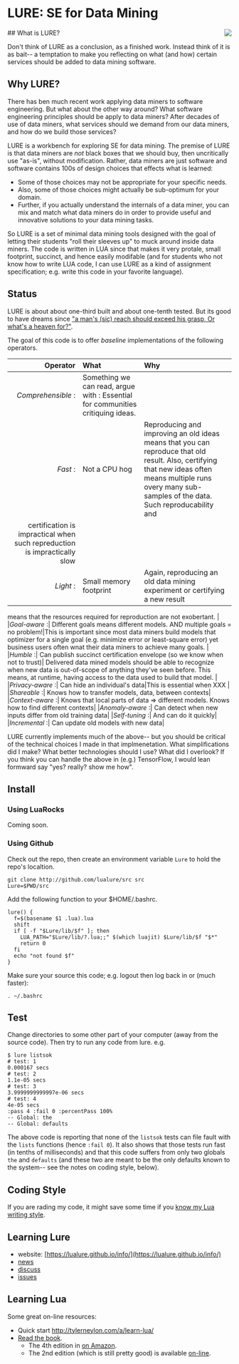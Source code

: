# LURE: SE for  Data Mining

<img align=right src="https://avatars6.githubusercontent.com/u/30064709?v=4&s=200">
## What is LURE?

Don't think of LURE as a conclusion, as a finished work.
Instead think of it is as bait-- a temptation to make you
reflecting on what (and how) certain services should be added to data mining software.

## Why LURE?

There has ben much recent work applying data miners to software engineering. But what about the
other way around? What software engineering principles should be apply to data miners? After decades
of use of data miners, what services should we demand from our data miners, and how do we build those services?

LURE is a workbench for  exploring SE for data mining.
The premise of LURE is that data miners are _not_ black boxes that we should buy, then uncritically use "as-is",
without modification.
Rather,
data miners are just software and software contains 100s of design choices that effects what is learned:

- Some of those choices may not be appropriate for your specific needs. 
- Also, some of those choices
might actually be sub-optimum for your domain.
- Further, if you actually understand the internals of a data miner, you can mix and match what data miners
do in order to provide useful and innovative solutions to your data mining tasks.

So LURE is a set of minimal data mining tools designed with the goal of letting their students "roll their sleeves up"
to muck around inside data miners. The code is written in LUA since that makes it very protale, small footprint,
succinct, and hence easily modifable (and for students who not know how to write LUA code,
I can use LURE as a kind of assignment specification; e.g. write this code in your favorite language).

## Status

LURE is about 
about one-third
built and about one-tenth tested. But its good to have dreams since 
["a man's (sic) reach should exceed his grasp, Or what's a heaven for?"](https://www.poetryfoundation.org/poems/43745/andrea-del-sarto).

The goal of this code is to offer _baseline_ implementations of the following operators. 

|Operator | What| Why|
|------:|:--------|:--------|
|_Comprehensible_ :|  Something we can read, argue with : Essential for communities critiquing ideas.|
|_Fast_ :|  Not a CPU hog | Reproducing  and improving an old ideas means that you can reproduce that old result. Also, certifying that new ideas often means multiple runs overy many sub-samples of the data. Such  reproducability and
certification is impractical when such repreduction is impractically slow|
|_Light_ :| Small memory footprint |Again, reproducing an old data mining experiment or certifying a new result
means that the resources required
for reproduction are not exobertant. |
|_Goal-aware_ :| Different goals means different models. AND multiple goals = no problem!|This is important since
most data miners build models that optimizer for a single goal (e.g. minimize error or least-square error) yet business
users often wnat their data miners to achieve many goals. |
|_Humble_ :|  Can publish succinct certification envelope (so we know when not to trust)| Delivered data mined models
should be able to recognize when new data is out-of-scope of anything they've seen before. This means, at runtime,
having access to the data used to build that model. |
|_Privacy-aware_ :|  Can hide an individual's data|This is essential when XXX | 
|_Shareable_ :|  Knows how to transfer models, data, between contexts|
|_Context-aware_ :|  Knows that local parts of data ⇒ different models. Knows how to find different contexts|
|_Anomaly-aware_ :|  Can detect when new inputs differ from old training data|
|_Self-tuning_ :|  And can do it quickly|
|_Incremental_ :|  Can update old models with new data|

LURE currently implements much of the above-- but you should be critical of the technical choices I made in 
that implmenetation. What simplifications did I make? What better technologies should I use? What did I overlook?
If you think
you can handle the above in (e.g.) TensorFlow, I would lean formward say "yes? really? show me how".

## Install

### Using LuaRocks

Coming soon.

### Using Github

Check out the repo, then create an environment
variable `Lure` to hold the repo's localtion.

    git clone http://github.com/lualure/src src
    Lure=$PWD/src 

Add the following function to your $HOME/.bashrc.

    lure() { 
      f=$(basename $1 .lua).lua
      shift
      if [ -f "$Lure/lib/$f" ]; then
        LUA_PATH="$Lure/lib/?.lua;;" $(which luajit) $Lure/lib/$f "$*"
        return 0
      fi
      echo "not found $f"
    }

Make sure your source this code; e.g. logout then log
back in or (much faster):

    . ~/.bashrc

## Test

Change directories to some other part of your computer (away from the source code). Then
try to run any code from lure. e.g.

    $ lure listsok
    # test:	1
    0.000167 secs
    # test:	2
    1.1e-05 secs
    # test:	3
    3.9999999999997e-06 secs
    # test:	4
    4e-05 secs
    :pass 4 :fail 0 :percentPass 100%
    -- Global: the
    -- Global: defaults

The above code is reporting that none of the `listsok` tests can file fault with the `lists`
functions (hence `:fail 0`). It also shows that those tests run fast (in tenths of milliseconds)
and that this code suffers from only two globals `the` and `defaults` (and these two are meant to
be the only defaults known to  the system-- see the notes on coding style, below).

## Coding Style

If you are rading my code, it might save some time if you [know my Lua writing style](STYLE.md).


## Learning Lure

- website: [https://lualure.github.io/info/](https://lualure.github.io/info/)
- [news](https://twitter.com/lua_lured)
- [discuss](https://groups.google.com/forum/#!forum/lualure)
- [issues](https://github.com/lualure/src/issues) 

## Learning Lua

Some great on-line resources:

- Quick start http://tylerneylon.com/a/learn-lua/
- [Read the book](https://www.lua.org/pil/).
    - The 4th edition in [on Amazon](https://www.amazon.com/Programming-Lua-Fourth-Roberto-Ierusalimschy/dp/8590379868/ref=pd_lpo_sbs_14_t_0?_encoding=UTF8&psc=1&refRID=MFJR3QK7P99NY833BJYN).
    - The 2nd edition (which is still pretty good) is available [on-line](http://index-of.es/Programming/Lua/Programming%20in%20Lua.pdf).


